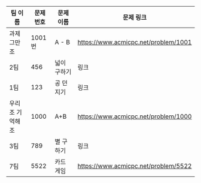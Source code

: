 | 팀 이름 | 문제 번호 | 문제 이름   | 문제 링크 |
| ------- | --------- | ----------- | --------- |
| 과제그만조 | 1001번 | A - B | https://www.acmicpc.net/problem/1001 |
| 2팀     | 456       | 넓이 구하기 | 링크      |
| 1팀     | 123       | 공 던지기   | 링크      |
| 우리조 기억해조     | 1000      | A+B | https://www.acmicpc.net/problem/1000      |
| 3팀     | 789       | 별 구하기   | 링크      |
| 7팀     | 5522       | 카드 게임   | https://www.acmicpc.net/problem/5522      |
